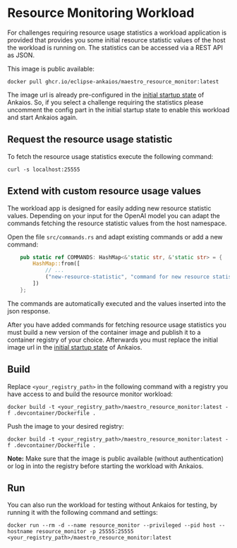 # Resource Monitoring Workload

For challenges requiring resource usage statistics a workload application is provided that provides you some initial resource statistic values of the host the workload is running on. The statistics can be accessed via a REST API as JSON.

This image is public available: 

```shell
docker pull ghcr.io/eclipse-ankaios/maestro_resource_monitor:latest
```

The image url is already pre-configured in the [initial startup state](../../../eclipse-ankaios/config/startupState.yaml) of Ankaios.
So, if you select a challenge requiring the statistics please uncomment the config part in the initial startup state to enable this workload and start Ankaios again.

## Request the resource usage statistic

To fetch the resource usage statistics execute the following command:

```shell
curl -s localhost:25555
```

## Extend with custom resource usage values

The workload app is designed for easily adding new resource statistic values. Depending on your input for the OpenAI model you can adapt the commands fetching the resource statistic values from the host namespace.

Open the file `src/commands.rs` and adapt existing commands or add a new command:

```rust
    pub static ref COMMANDS: HashMap<&'static str, &'static str> = {
        HashMap::from([
            // ...
            ("new-resource-statistic", "command for new resource statistic value")
        ])
    };
```

The commands are automatically executed and the values inserted into the json response.

After you have added commands for fetching resource usage statistics you must build a new version of the container image and
publish it to a container registry of your choice. Afterwards you must replace the initial image url in the [initial startup state](../../../eclipse-ankaios/config/startupState.yaml) of Ankaios.

## Build

Replace `<your_registry_path>` in the following command with a registry you have access to and build the resource monitor workload:

```shell
docker build -t <your_registry_path>/maestro_resource_monitor:latest -f .devcontainer/Dockerfile .
```

Push the image to your desired registry:

```shell
docker build -t <your_registry_path>/maestro_resource_monitor:latest -f .devcontainer/Dockerfile .
```

**Note:** Make sure that the image is public available (without authentication) or log in into the registry before starting the workload with Ankaios.

## Run

You can also run the workload for testing without Ankaios for testing, by running it with the following command and settings:

```shell
docker run --rm -d --name resource_monitor --privileged --pid host --hostname resource_monitor -p 25555:25555 <your_registry_path>/maestro_resource_monitor:latest
```